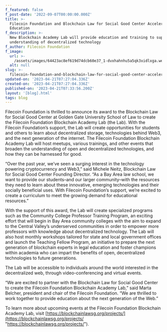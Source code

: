 ```yaml
---
f_featured: false
f_post-date: '2022-09-07T00:00:00.000Z'
title: >-
  Filecoin Foundation and Blockchain Law for Social Good Center Accelerate Web3
  Education
f_description: >-
  New Blockchain Academy Lab will provide education and training to support
  understanding of decentralized technology
f_author: Filecoin Foundation
f_image:
  url: >-
    /assets/images/64423ac8ef619d74dcb60e37_1-dvxhahnhu5a5qk3xidlxga.webp
  alt: null
slug: >-
  filecoin-foundation-and-blockchain-law-for-social-good-center-accelerate-web3-education-1
updated-on: '2023-04-21T07:27:04.336Z'
created-on: '2023-04-21T07:27:04.336Z'
published-on: '2023-04-21T07:33:56.200Z'
layout: '[blog].html'
tags: blog
---
```


Filecoin Foundation is thrilled to announce its award to the Blockchain Law for Social Good Center at Golden Gate University School of Law to create the Filecoin Foundation Blockchain Academy Lab (the Lab). With the Filecoin Foundation’s support, the Lab will create opportunities for students and others to learn about decentralized storage, technologies behind Web3, and the next generation of the internet. The Filecoin Foundation Blockchain Academy Lab will host meetups, various trainings, and other events that broaden the understanding of open and decentralized technologies, and how they can be harnessed for good.

“Over the past year, we’ve seen a surging interest in the technology powering cryptocurrency and Web3,” said Michele Neitz, Blockchain Law for Social Good Center Founding Director. “As a Bay Area law school, we want to provide our students–and our larger community–with the resources they need to learn about these innovative, emerging technologies and their socially beneficial uses. With Filecoin Foundation’s support, we’re excited to create a curriculum to meet the growing demand for educational resources.”

With the support of this award, the Lab will create specialized programs such as the Community College Professor Training Program, an exciting effort that will begin in Bay Area community colleges with the aim to expand to the Central Valley’s underserved communities in order to empower more professors with knowledge about decentralized technology. The Lab will also host monthly workshops tailored for state and local government offices and launch the Teaching Fellow Program, an initiative to prepare the next generation of blockchain experts in legal education and foster champions within academia who can impart the benefits of open, decentralized technologies to future generations.

The Lab will be accessible to individuals around the world interested in the decentralized web, through video-conferencing and virtual events.

“We are excited to partner with the Blockchain Law for Social Good Center to create the Filecoin Foundation Blockchain Academy Lab,” said Marta Belcher, president and chair of the Filecoin Foundation. “We are thrilled to work together to provide education about the next generation of the Web.”

To learn more about upcoming events at the Filecoin Foundation Blockchain Academy Lab, visit [https://blockchainlawsg.org/projects/](https://blockchainlawsg.org/projects/ "https://blockchainlawsg.org/projects/").

